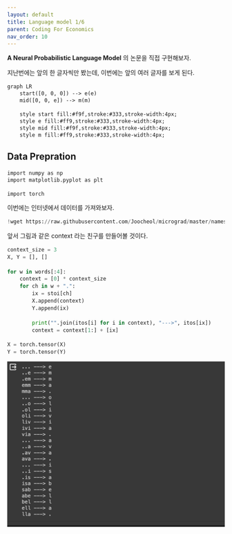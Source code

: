 ```yaml
---
layout: default
title: Language model 1/6
parent: Coding For Economics
nav_order: 10
---
```


**A Neural Probabilistic Language Model** 의 논문을 직접 구현해보자.

지난번에는 앞의 한 글자씩만 봤는데, 이번에는 앞의 여러 글자를 보게 된다.

```mermaid
graph LR
    start([0, 0, 0]) --> e(e)
    mid([0, 0, e]) --> m(m)

    style start fill:#f9f,stroke:#333,stroke-width:4px;
    style e fill:#ff9,stroke:#333,stroke-width:4px;
    style mid fill:#f9f,stroke:#333,stroke-width:4px;
    style m fill:#ff9,stroke:#333,stroke-width:4px;

```

## Data Prepration

```
import numpy as np
import matplotlib.pyplot as plt

import torch
```

이번에는 인터넷에서 데이터를 가져와보자.

```python
!wget https://raw.githubusercontent.com/Joocheol/micrograd/master/names.txt
```

앞서 그림과 같은 context 라는 친구를 만들어볼 것이다.

```python
context_size = 3
X, Y = [], []

for w in words[:4]:
    context = [0] * context_size
    for ch in w + ".":
        ix = stoi[ch]
        X.append(context)
        Y.append(ix)

        print("".join(itos[i] for i in context), "--->", itos[ix])
        context = context[1:] + [ix]

X = torch.tensor(X)
Y = torch.tensor(Y)
```

![](../../assets/images/lm1.png)
